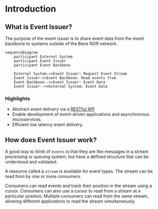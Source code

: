 # Introduction

## What is Event Issuer?

The purpose of the event issuer is to share event data from the event backbone to systems outside of the Bane NOR network.

```mermaid
sequenceDiagram
    participant External System
    participant Event Issuer
    participant Event Backbone

    External System->>Event Issuer: Request Event Stream
    Event Issuer->>Event Backbone: Read events from
    Event Backbone-->>Event Issuer: Event Data
    Event Issuer-->>External System: Event Data
```

### Highlights

- Abstract event delivery via a <!-- secured --> [RESTful API](https://api-portal.banenor.no/)
- Enable development of event-driven applications and asynchronous microservices.
- Efficient low latency event delivery.

## How does Event Issuer work?

A good way to think of `events` is that they are like messages in a stream processing or queuing system, but have a defined structure that can be understood and validated. <!-- Event Issuer supports an event type registry API that lists all the available event types. -->

A resource called a `stream` is available for event types. The stream can be read from by one or more consumers.

Consumers can read events and track their position in the stream using a cursor. Consumers can also use a cursor to read from a stream at a particular position. Multiple consumers can read from the same stream, allowing different applications to read the stream simultaneously.

